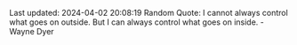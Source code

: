 Last updated: 2024-04-02 20:08:19
Random Quote: I cannot always control what goes on outside. But I can always control what goes on inside. - Wayne Dyer